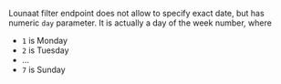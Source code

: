﻿Lounaat filter endpoint does not allow to specify exact date, but has numeric `day` parameter. It is actually a 
day of the week number, where
- `1` is Monday
- `2` is Tuesday
- ...
- `7` is Sunday
